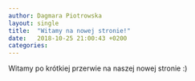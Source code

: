 ```yaml
---
author: Dagmara Piotrowska
layout: single
title:  "Witamy na nowej stronie!"
date:   2018-10-25 21:00:43 +0200
categories:
---
```


Witamy po krótkiej przerwie na naszej nowej stronie :) 
